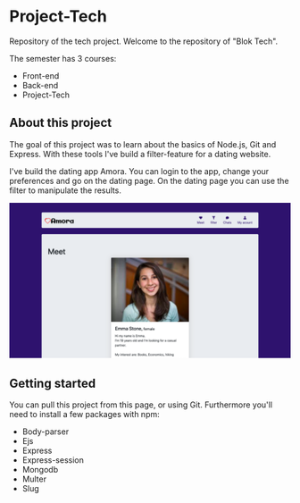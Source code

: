 # Project-Tech
Repository of the tech project.
Welcome to the repository of "Blok Tech".

The semester has 3 courses:
* Front-end
* Back-end
* Project-Tech

## About this project
The goal of this project was to learn about the basics of Node.js, Git and Express.
With these tools I've build a filter-feature for a dating website.

I've build the dating app Amora. You can login to the app, change your preferences and go on the dating page. On the dating
page you can use the filter to manipulate the results.

![alt text](https://github.com/max-hauser/Project-Tech/blob/master/static/amore-readme.png)

## Getting started

You can pull this project from this page, or using Git. Furthermore you'll need to install a few packages with npm:
* Body-parser
* Ejs
* Express
* Express-session
* Mongodb
* Multer
* Slug
